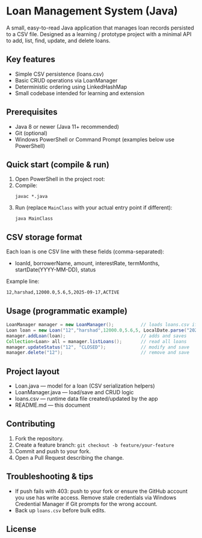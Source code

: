 # Loan Management System (Java)

A small, easy-to-read Java application that manages loan records persisted to a CSV file. Designed as a learning / prototype project with a minimal API to add, list, find, update, and delete loans.

## Key features
- Simple CSV persistence (loans.csv)
- Basic CRUD operations via LoanManager
- Deterministic ordering using LinkedHashMap
- Small codebase intended for learning and extension

## Prerequisites
- Java 8 or newer (Java 11+ recommended)
- Git (optional)
- Windows PowerShell or Command Prompt (examples below use PowerShell)

## Quick start (compile & run)
1. Open PowerShell in the project root:
2. Compile:
   ```
   javac *.java
   ```
3. Run (replace `MainClass` with your actual entry point if different):
   ```
   java MainClass
   ```

## CSV storage format
Each loan is one CSV line with these fields (comma-separated):
- loanId, borrowerName, amount, interestRate, termMonths, startDate(YYYY-MM-DD), status

Example line:
```
12,harshad,12000.0,5.6,5,2025-09-17,ACTIVE
```

## Usage (programmatic example)
```java
LoanManager manager = new LoanManager();          // loads loans.csv if present
Loan loan = new Loan("12","harshad",12000.0,5.6,5, LocalDate.parse("2025-09-17"), "ACTIVE");
manager.addLoan(loan);                            // adds and saves
Collection<Loan> all = manager.listLoans();       // read all loans
manager.updateStatus("12", "CLOSED");             // modify and save
manager.delete("12");                             // remove and save
```

## Project layout
- Loan.java — model for a loan (CSV serialization helpers)
- LoanManager.java — load/save and CRUD logic
- loans.csv — runtime data file created/updated by the app
- README.md — this document

## Contributing
1. Fork the repository.
2. Create a feature branch: `git checkout -b feature/your-feature`
3. Commit and push to your fork.
4. Open a Pull Request describing the change.

## Troubleshooting & tips
- If push fails with 403: push to your fork or ensure the GitHub account you use has write access. Remove stale credentials via Windows Credential Manager if Git prompts for the wrong account.
- Back up `loans.csv` before bulk edits.

## License

